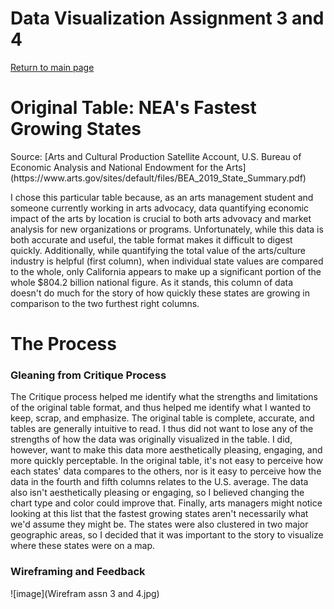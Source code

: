 # Data Visualization Assignment 3 and 4 
[Return to main page](/README.md)
# Original Table: NEA's Fastest Growing States 
<blockquote class="imgur-embed-pub" lang="en" data-id="a/fYIKeWh" data-context="false" ><a href="//imgur.com/a/fYIKeWh"></a></blockquote><script async src="//s.imgur.com/min/embed.js" charset="utf-8"></script>  
Source: [Arts and Cultural Production Satellite Account, U.S. Bureau of Economic Analysis and National Endowment for the Arts](https://www.arts.gov/sites/default/files/BEA_2019_State_Summary.pdf)       
 
I chose this particular table because, as an arts management student and someone currently working in arts advocacy, data quantifying economic impact of the arts by location is crucial to both arts advovacy and market analysis for new organizations or programs. Unfortunately, while this data is both accurate and useful, the table format makes it difficult to digest quickly. Additionally, while quantifying the total value of the arts/culture industry is helpful (first column), when individual state values are compared to the whole, only California appears to make up a significant portion of the whole $804.2 billion national figure. As it stands, this column of data doesn't do much for the story of how quickly these states are growing in comparison to the two furthest right columns.  
# The Process
### Gleaning from Critique Process
The Critique process helped me identify what the strengths and limitations of the original table format, and thus helped me identify what I wanted to keep, scrap, and emphasize. The original table is complete, accurate, and tables are generally intuitive to read. I thus did not want to lose any of the strengths of how the data was originally visualized in the table. I did, however, want to make this data more aesthetically pleasing, engaging, and more quickly perceptable. In the original table, it's not easy to perceive how each states' data compares to the others, nor is it easy to perceive how the data in the fourth and fifth columns relates to the U.S. average. The data also isn't aesthetically pleasing or engaging, so I believed changing the chart type and color could improve that. Finally, arts managers might notice looking at this list that the fastest growing states aren't necessarily what we'd assume they might be. The states were also clustered in two major geographic areas, so I decided that it was important to the story to visualize where these states were on a map.  
### Wireframing and Feedback
![image](Wirefram assn 3 and 4.jpg)
